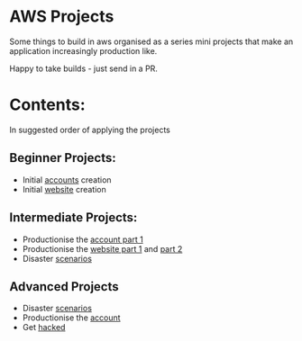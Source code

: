 # AWS Projects
Some things to build in aws organised as a series mini projects that make an application increasingly production like. <br />

Happy to take builds - just send in a PR. <br />

# Contents:
In suggested order of applying the projects

## Beginner Projects:
* Initial [accounts](beginner/create_accounts.md) creation
* Initial [website](beginner/create_basic_website.md) creation

## Intermediate Projects:
* Productionise the [account part 1](intermediate/productionise_account.md) 
* Productionise the [website part 1](intermediate/productionise_app.md) and [part 2](intermediate/productionise_app2.md)
* Disaster [scenarios](intermediate/disaster_scenarios.md) 

## Advanced Projects
* Disaster [scenarios](advanced/disaster_scenarios.md)
* Productionise the [account](advanced/productionise_account.md) 
* Get [hacked](advanced/get_hacked.md)
